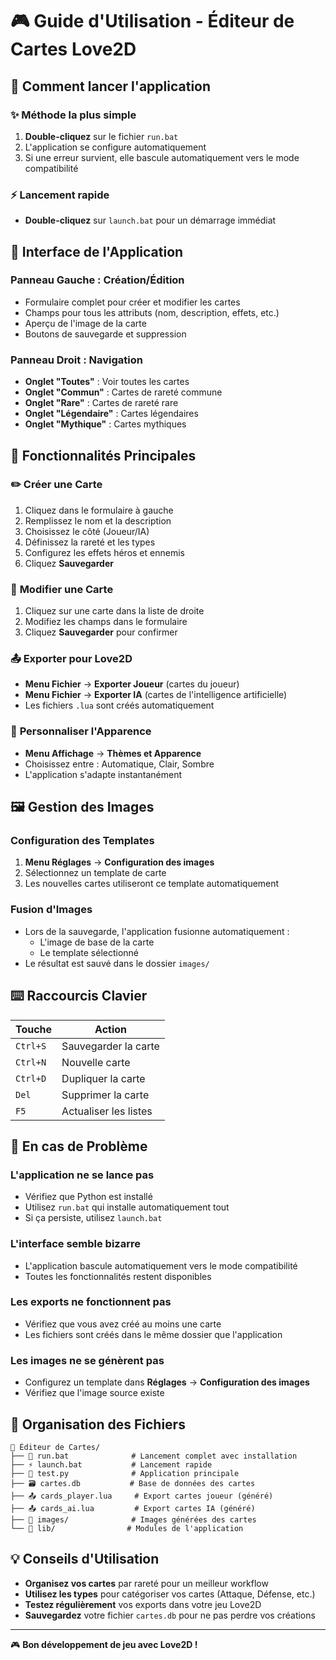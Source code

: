 # 🎮 Guide d'Utilisation - Éditeur de Cartes Love2D

## 🚀 Comment lancer l'application

### ✨ **Méthode la plus simple**
1. **Double-cliquez** sur le fichier `run.bat`
2. L'application se configure automatiquement
3. Si une erreur survient, elle bascule automatiquement vers le mode compatibilité

### ⚡ **Lancement rapide**
- **Double-cliquez** sur `launch.bat` pour un démarrage immédiat

## 🎨 Interface de l'Application

### **Panneau Gauche** : Création/Édition
- Formulaire complet pour créer et modifier les cartes
- Champs pour tous les attributs (nom, description, effets, etc.)
- Aperçu de l'image de la carte
- Boutons de sauvegarde et suppression

### **Panneau Droit** : Navigation
- **Onglet "Toutes"** : Voir toutes les cartes
- **Onglet "Commun"** : Cartes de rareté commune
- **Onglet "Rare"** : Cartes de rareté rare  
- **Onglet "Légendaire"** : Cartes légendaires
- **Onglet "Mythique"** : Cartes mythiques

## 🎯 Fonctionnalités Principales

### ✏️ **Créer une Carte**
1. Cliquez dans le formulaire à gauche
2. Remplissez le nom et la description
3. Choisissez le côté (Joueur/IA)
4. Définissez la rareté et les types
5. Configurez les effets héros et ennemis
6. Cliquez **Sauvegarder**

### 🔄 **Modifier une Carte**
1. Cliquez sur une carte dans la liste de droite
2. Modifiez les champs dans le formulaire
3. Cliquez **Sauvegarder** pour confirmer

### 📤 **Exporter pour Love2D**
- **Menu Fichier** → **Exporter Joueur** (cartes du joueur)
- **Menu Fichier** → **Exporter IA** (cartes de l'intelligence artificielle)
- Les fichiers `.lua` sont créés automatiquement

### 🎨 **Personnaliser l'Apparence**
- **Menu Affichage** → **Thèmes et Apparence**
- Choisissez entre : Automatique, Clair, Sombre
- L'application s'adapte instantanément

## 🖼️ Gestion des Images

### **Configuration des Templates**
1. **Menu Réglages** → **Configuration des images**
2. Sélectionnez un template de carte
3. Les nouvelles cartes utiliseront ce template automatiquement

### **Fusion d'Images**
- Lors de la sauvegarde, l'application fusionne automatiquement :
  - L'image de base de la carte
  - Le template sélectionné
- Le résultat est sauvé dans le dossier `images/`

## ⌨️ Raccourcis Clavier

| Touche | Action |
|--------|--------|
| `Ctrl+S` | Sauvegarder la carte |
| `Ctrl+N` | Nouvelle carte |
| `Ctrl+D` | Dupliquer la carte |
| `Del` | Supprimer la carte |
| `F5` | Actualiser les listes |

## 🔧 En cas de Problème

### **L'application ne se lance pas**
- Vérifiez que Python est installé
- Utilisez `run.bat` qui installe automatiquement tout
- Si ça persiste, utilisez `launch.bat`

### **L'interface semble bizarre**
- L'application bascule automatiquement vers le mode compatibilité
- Toutes les fonctionnalités restent disponibles

### **Les exports ne fonctionnent pas**
- Vérifiez que vous avez créé au moins une carte
- Les fichiers sont créés dans le même dossier que l'application

### **Les images ne se génèrent pas**
- Configurez un template dans **Réglages** → **Configuration des images**
- Vérifiez que l'image source existe

## 📁 Organisation des Fichiers

```
📁 Éditeur de Cartes/
├── 🚀 run.bat              # Lancement complet avec installation
├── ⚡ launch.bat           # Lancement rapide
├── 📄 test.py              # Application principale
├── 🗃️ cartes.db           # Base de données des cartes
├── 📤 cards_player.lua     # Export cartes joueur (généré)
├── 📤 cards_ai.lua         # Export cartes IA (généré)
├── 📁 images/              # Images générées des cartes
└── 📁 lib/                # Modules de l'application
```

## 💡 Conseils d'Utilisation

- **Organisez vos cartes** par rareté pour un meilleur workflow
- **Utilisez les types** pour catégoriser vos cartes (Attaque, Défense, etc.)
- **Testez régulièrement** vos exports dans votre jeu Love2D
- **Sauvegardez** votre fichier `cartes.db` pour ne pas perdre vos créations

---

🎮 **Bon développement de jeu avec Love2D !**
